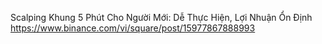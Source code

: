 Scalping Khung 5 Phút Cho Người Mới: Dễ Thực Hiện, Lợi Nhuận Ổn Định
https://www.binance.com/vi/square/post/15977867888993